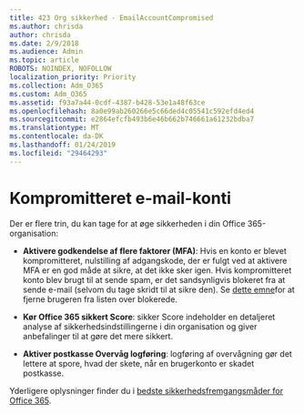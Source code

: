 ```yaml
---
title: 423 Org sikkerhed - EmailAccountCompromised
ms.author: chrisda
author: chrisda
ms.date: 2/9/2018
ms.audience: Admin
ms.topic: article
ROBOTS: NOINDEX, NOFOLLOW
localization_priority: Priority
ms.collection: Adm_O365
ms.custom: Adm_O365
ms.assetid: f93a7a44-0cdf-4387-b428-53e1a48f63ce
ms.openlocfilehash: 8a0e99ab260266e5c66ded4c05541c592efd4ed4
ms.sourcegitcommit: e2864efcfb493b6e46b662b746661a61232bdba7
ms.translationtype: MT
ms.contentlocale: da-DK
ms.lasthandoff: 01/24/2019
ms.locfileid: "29464293"
---
```

# <a name="compromised-email-accounts"></a>Kompromitteret e-mail-konti

Der er flere trin, du kan tage for at øge sikkerheden i din Office 365-organisation:
  
- **Aktivere godkendelse af flere faktorer (MFA)**: Hvis en konto er blevet kompromitteret, nulstilling af adgangskode, der er fulgt ved at aktivere MFA er en god måde at sikre, at det ikke sker igen. Hvis kompromitteret konto blev brugt til at sende spam, er det sandsynligvis blokeret fra at sende e-mail (selvom du tage skridt til at sikre den). Se [dette emne](https://technet.microsoft.com/library/ms.exch.eac.actioncenter.aspx)for at fjerne brugeren fra listen over blokerede.
    
- **Kør Office 365 sikkert Score**: sikker Score indeholder en detaljeret analyse af sikkerhedsindstillingerne i din organisation og giver anbefalinger til at gøre det mere sikkert.
    
- **Aktiver postkasse Overvåg logføring**: logføring af overvågning gør det lettere at spore, hvad der skete, når en brugerkonto er skadet postkasse.
    
Yderligere oplysninger finder du i [bedste sikkerhedsfremgangsmåder for Office 365](https://support.office.com/article/9295e396-e53d-49b9-ae9b-0b5828cdedc3.aspx).
  

